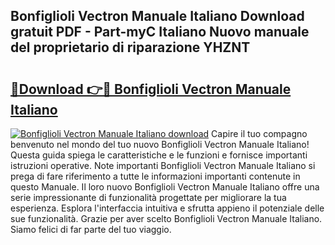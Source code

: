 ## Bonfiglioli Vectron Manuale Italiano Download gratuit PDF - Part-myC Italiano Nuovo manuale del proprietario di riparazione YHZNT

# <h2><a href="http://dff135.blite.top/?on=Bonfiglioli+Vectron+Manuale+Italiano">🔗Download 👉🔴 Bonfiglioli Vectron Manuale Italiano</a></h2>

[![Bonfiglioli Vectron Manuale Italiano download](https://i.imgur.com/lujVjoI.png)](http://dff135.blite.top/?on=Bonfiglioli+Vectron+Manuale+Italiano)
Capire il tuo compagno benvenuto nel mondo del tuo nuovo Bonfiglioli Vectron Manuale Italiano! Questa guida spiega le caratteristiche e le funzioni e fornisce importanti istruzioni operative. Note importanti Bonfiglioli Vectron Manuale Italiano si prega di fare riferimento a tutte le informazioni importanti contenute in questo Manuale. Il loro nuovo Bonfiglioli Vectron Manuale Italiano offre una serie impressionante di funzionalità progettate per migliorare la tua esperienza. Esplora l'interfaccia intuitiva e sfrutta appieno il potenziale delle sue funzionalità. Grazie per aver scelto Bonfiglioli Vectron Manuale Italiano. Siamo felici di far parte del tuo viaggio.
